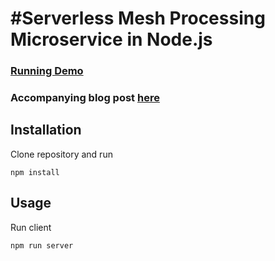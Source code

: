 #Serverless Mesh Processing Microservice in Node.js
========
### [Running Demo](https://lucasmajerowicz.github.io/serverless-mesh-processing/app/)

### Accompanying blog post [here](http://hecodes.com/2016/09/serverless-mesh-processing-microservice-in-node-js)

## Installation
Clone repository and run

```
npm install
```

## Usage
Run client

```
npm run server
```